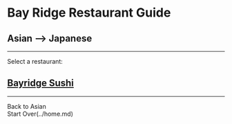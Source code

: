 # Bay Ridge Restaurant Guide
## Asian --> Japanese
---
Select a restaurant:
## [Bayridge Sushi](http://www.brsushi.com/)
---
Back to Asian  
Start Over(../home.md)